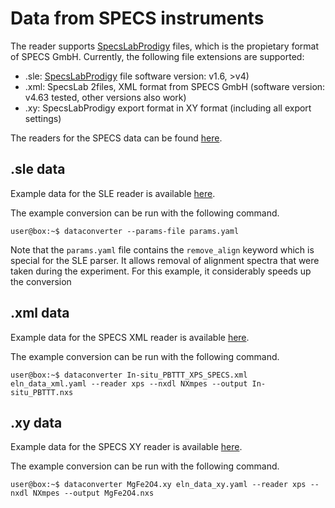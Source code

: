# Data from SPECS instruments

The reader supports [SpecsLabProdigy](https://www.specs-group.com/nc/specs/products/detail/prodigy/) files, which is the propietary format of SPECS GmbH. Currently, the following file extensions are supported:

- .sle: [SpecsLabProdigy](https://www.specs-group.com/nc/specs/products/detail/prodigy/) file software version: v1.6, >v4)
- .xml: SpecsLab 2files, XML format from SPECS GmbH (software version: v4.63 tested, other versions also work)
- .xy: SpecsLabProdigy export format in XY format (including all export settings)

The readers for the SPECS data can be found [here](https://github.com/FAIRmat-NFDI/pynxtools-xps/tree/main/pynxtools_xps/specs).

## .sle data

<!-- How is this data structured --> 

Example data for the SLE reader is available [here](https://github.com/FAIRmat-NFDI/pynxtools-xps/tree/main/examples/specs/sle).

The example conversion can be run with the following command.
```console
user@box:~$ dataconverter --params-file params.yaml
```

Note that the `params.yaml` file contains the `remove_align` keyword which is special for the SLE parser. It allows removal of alignment spectra that were taken during the experiment. For this example, it considerably speeds up the conversion

## .xml data

<!-- How is this data structured --> 

Example data for the SPECS XML reader is available [here](https://github.com/FAIRmat-NFDI/pynxtools-xps/tree/main/examples/specs/xml).

The example conversion can be run with the following command.
```console
user@box:~$ dataconverter In-situ_PBTTT_XPS_SPECS.xml eln_data_xml.yaml --reader xps --nxdl NXmpes --output In-situ_PBTTT.nxs
```

## .xy data

<!-- How is this data structured --> 

Example data for the SPECS XY reader is available [here](https://github.com/FAIRmat-NFDI/pynxtools-xps/tree/main/examples/specs/xy).

The example conversion can be run with the following command.
```console
user@box:~$ dataconverter MgFe2O4.xy eln_data_xy.yaml --reader xps --nxdl NXmpes --output MgFe2O4.nxs
``` 